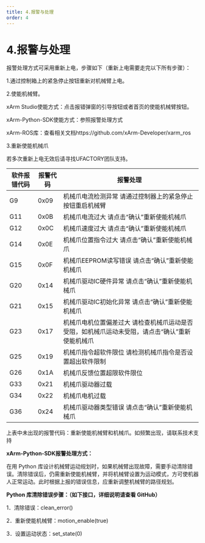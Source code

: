```yaml
---
title: 4.报警与处理
order: 4
---
```

# 4.报警与处理

报警处理方式可采用重新上电，步骤如下（重新上电需要走完以下所有步骤）：

1.通过控制箱上的紧急停止按钮重新对机械臂上电。

2.使能机械臂。

xArm Studio使能方式：点击报错弹窗的引导按钮或者首页的使能机械臂按钮。

xArm-Python-SDK使能方式：参照报警处理方式

xArm-ROS库：查看相关文档https://github.com/xArm-Developer/xarm_ros

3.重新使能机械爪

若多次重新上电无效后请寻找UFACTORY团队支持。

| **软件报错代码**                                             | **报警代码** | **报警处理**                                                 |
| ------------------------------------------------------------ | ------------ | ------------------------------------------------------------ |
| G9                                                           | 0x09         | 机械爪电流检测异常 请通过控制器上的紧急停止按钮重启机械臂    |
| G11                                                          | 0x0B         | 机械爪电流过大 请点击“确认”重新使能机械爪                    |
| G12                                                          | 0x0C         | 机械爪速度过大 请点击“确认”重新使能机械爪                    |
| G14                                                          | 0x0E         | 机械爪位置指令过大 请点击“确认”重新使能机械爪                |
| G15                                                          | 0x0F         | 机械爪EEPROM读写错误 请点击“确认”重新使能机械爪              |
| G20                                                          | 0x14         | 机械爪驱动IC硬件异常 请点击“确认”重新使能机械爪              |
| G21                                                          | 0x15         | 机械爪驱动IC初始化异常 请点击“确认”重新使能机械爪            |
| G23                                                          | 0x17         | 机械爪电机位置偏差过大 请检查机械爪运动是否受阻，如机械爪运动未受阻，请点击“确认”重新使能机械爪 |
| G25                                                          | 0x19         | 机械爪指令超软件限位 请检测机械爪指令是否设置超出软件限制    |
| G26                                                          | 0x1A         | 机械爪反馈位置超限软件限位                                   |
| G33                                                          | 0x21         | 机械爪驱动器过载                                             |
| G34                                                          | 0x22         | 机械爪电机过载                                               |
| G36                                                          | 0x24         | 机械爪驱动器类型错误 请点击“确认”重新使能机械爪              


上表中未出现的报警代码：重新使能机械臂和机械爪。如频繁出现，请联系技术支持                                                              
 
**xArm-Python-SDK报警处理方式：**

在用 Python 库设计机械臂运动规划时，如果机械臂出现故障，需要手动清除错误。清除错误后，仍需重新使能机械臂，并将机械臂设置为运动模式，方可使机器人正常运动。此时根据上报的错误信息，应重新调整机械臂的路径规划。


**Python 库清除错误步骤：（如下接口，详细说明请查看 GitHub）**

1．清除错误：clean_error()

2．重新使能机械臂：motion_enable(true)

3．设置运动状态：set_state(0)

